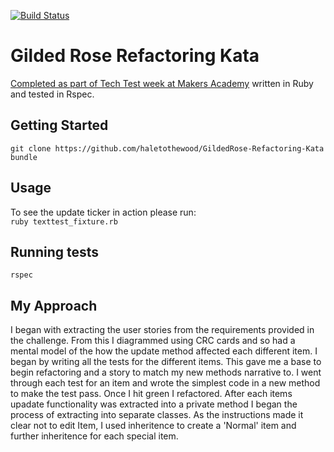 [![Build Status](https://travis-ci.org/haletothewood/GildedRose-Refactoring-Kata.svg?branch=master)](https://travis-ci.org/haletothewood/GildedRose-Refactoring-Kata)

# Gilded Rose Refactoring Kata

[Completed as part of Tech Test week at Makers Academy](https://github.com/makersacademy/course/blob/master/individual_challenges/gilded_rose.md) written in Ruby and tested in Rspec.

## Getting Started

`git clone https://github.com/haletothewood/GildedRose-Refactoring-Kata`  
`bundle`  

## Usage

To see the update ticker in action please run:  
`ruby texttest_fixture.rb`

## Running tests

`rspec`

## My Approach

I began with extracting the user stories from the requirements provided in the challenge. From this I diagrammed using CRC cards and so had a mental model of the how the update method affected each different item. I began by writing all the tests for the different items. This gave me a base to begin refactoring and a story to match my new methods narrative to. I went through each test for an item and wrote the simplest code in a new method to make the test pass. Once I hit green I refactored. After each items upadate functionality was extracted into a private method I began the process of extracting into separate classes. As the instructions made it clear not to edit Item, I used inheritence to create a 'Normal' item and further inheritence for each special item.